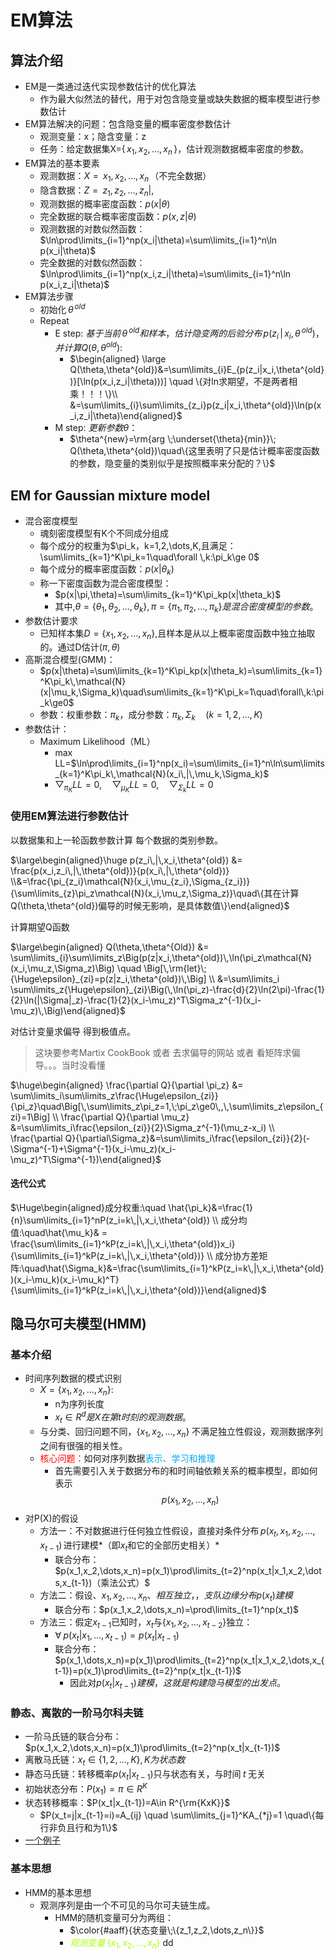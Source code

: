 # EM算法

## 算法介绍
- EM是一类通过迭代实现参数估计的优化算法
	- 作为最大似然法的替代，用于对包含隐变量或缺失数据的概率模型进行参数估计
- EM算法解决的问题：包含隐变量的概率密度参数估计
	- 观测变量：x；隐含变量：z
	- 任务：给定数据集X={$\,x_1,x_2,\dots,x_n\,$}，估计观测数据概率密度的参数。
- EM算法的基本要素
	- 观测数据：$X={\,x_1,x_2,\dots,x_n\,}$（不完全数据）
	- 隐含数据：$Z={\,z_1,z_2,\dots,z_n|,}$
	- 观测数据的概率密度函数：$p(x|\theta)$
	- 完全数据的联合概率密度函数：$p(x,z|\theta)$
	- 观测数据的对数似然函数：$\ln\prod\limits_{i=1}^np(x_i|\theta)=\sum\limits_{i=1}^n\ln p(x_i|\theta)$
	- 完全数据的对数似然函数：$\ln\prod\limits_{i=1}^np(x_i,z_i|\theta)=\sum\limits_{i=1}^n\ln p(x_i,z_i|\theta)$
- EM算法步骤
	- 初始化$\,\theta^{\,old}$
	- Repeat
		- E step: $基于当前\,\theta^{\,old}和样本，估计隐变两的后验分布\,p(z_i\,|\,x_i,\theta^{\,old})，并计算Q(\theta,\theta^{old}):$
			- $\begin{aligned} \large Q(\theta,\theta^{old})&=\sum\limits_{i}E_{p(z_i|x_i,\theta^{old})}[\ln(p(x_i,z_i|\theta)))] \quad \{对ln求期望，不是两者相乘！！！\}\\ &=\sum\limits_{i}\sum\limits_{z_i}p(z_i|x_i,\theta^{old})\ln(p(x_i,z_i|\theta)\end{aligned}$
		- M step: $更新参数\theta$：
			- $\theta^{new}=\rm{arg \;\underset{\theta}{min}}\; Q(\theta,\theta^{old})\quad\{这里表明了只是估计概率密度函数的参数，隐变量的类别似乎是按照概率来分配的？\}$
## EM for Gaussian mixture model
- 混合密度模型
	- 魂刻密度模型有K个不同成分组成
	- 每个成分的权重为$\pi_k，k=1,2,\dots,K,且满足：\sum\limits_{k=1}^K\pi_k=1\quad\forall \,k:\pi_k\ge 0$
	- 每个成分的概率密度函数：$p(x|\theta_k)$
	- 称一下密度函数为混合密度模型：
		- $p(x|\pi,\theta)=\sum\limits_{k=1}^K\pi_kp(x|\theta_k)$
		- 其中,$\theta=\{\theta_1,\theta_2,\dots,\theta_k\},\pi=\{\pi_1,\pi_2,\dots,\pi_k\}是混合密度模型的参数。$
- 参数估计要求
	- 已知样本集$D=\{x_1,x_2,\dots,x_n\},$且样本是从以上概率密度函数中独立抽取的。通过D估计$(\pi,\theta)$
- 高斯混合模型(GMM)：
	- $p(x|\theta)=\sum\limits_{k=1}^K\pi_kp(x|\theta_k)=\sum\limits_{k=1}^K\pi_k\,\mathcal{N}(x|\mu_k,\Sigma_k)\quad\sum\limits_{k=1}^K\pi_k=1\quad\forall\,k:\pi_k\ge0$
	- 参数：权重参数：$\pi_k$，成分参数：$\pi_k,\Sigma_k\quad(k=1,2,\dots,K)$
- 参数估计：
	- Maximum Likelihood（ML）
		- max LL=$\ln\prod\limits_{i=1}^np(x_i)=\sum\limits_{i=1}^n\ln\sum\limits_{k=1}^K\pi_k\,\mathcal{N}(x_i\,|\,\mu_k,\Sigma_k)$
		- $\bigtriangledown_{\pi_K}LL=0,\quad\bigtriangledown_{\mu_K}LL=0,\quad\bigtriangledown_{\Sigma_k}LL=0$
### 使用EM算法进行参数估计

以数据集和上一轮函数参数计算 每个数据的类别参数。

$\large\begin{aligned}\huge p(z_i\,|\,x_i,\theta^{old}) &= \frac{p(x_i,z_i\,|\,\theta^{old})}{p(x_i\,|\,\theta^{old})} \\&=\frac{\pi_{z_i}\mathcal{N}(x_i,\mu_{z_i},\Sigma_{z_i})}{\sum\limits_{z}\pi_z\mathcal{N}(x_i,\mu_z,\Sigma_z)}\quad\{其在计算Q(\theta,\theta^{old})偏导的时候无影响，是具体数值\}\end{aligned}$

计算期望Q函数

$\large\begin{aligned} Q(\theta,\theta^{Old}) &= \sum\limits_{i}\sum\limits_z\Big(p(z|x_i,\theta^{old})\,\ln(\pi_z\mathcal{N}(x_i,\mu_z,\Sigma_z)\Big) \quad \Big[\,\rm{let}\;{\Huge\epsilon}_{zi}=p(z|z_i,\theta^{old})\,\Big] \\ &=\sum\limits_i \sum\limits_z{\Huge\epsilon}_{zi}\Big(\,\ln(\pi_z)-\frac{d}{2}\ln(2\pi)-\frac{1}{2}\ln(|\Sigma|_z)-\frac{1}{2}(x_i-\mu_z)^T\Sigma_z^{-1}(x_i-\mu_z)\,\Big)\end{aligned}$

对估计变量求偏导 得到极值点。
> 这块要参考Martix CookBook 或者 去求偏导的网站 或者 看矩阵求偏导。。。当时没看懂

$\huge\begin{aligned} \frac{\partial Q}{\partial \pi_z} &= \sum\limits_i\sum\limits_z\frac{\Huge\epsilon_{zi}}{\pi_z}\quad\Big[\,\sum\limits_z\pi_z=1,\;\pi_z\ge0\,,\,\sum\limits_z\epsilon_{zi}=1\Big] \\ \frac{\partial Q}{\partial \mu_z} &=\sum\limits_i\frac{\epsilon_{zi}}{2}\Sigma_z^{-1}(\mu_z-x_i) \\ \frac{\partial Q}{\partial\Sigma_z}&=\sum\limits_i\frac{\epsilon_{zi}}{2}(-\Sigma^{-1}+\Sigma^{-1}(x_i-\mu_z)(x_i-\mu_z)^T\Sigma^{-1})\end{aligned}$

#### 迭代公式

$\Huge\begin{aligned}成分权重:\quad \hat{\pi_k}&=\frac{1}{n}\sum\limits_{i=1}^nP(z_i=k\,|\,x_i,\theta^{old}) \\ 成分均值:\quad\hat{\mu_k}& = \frac{\sum\limits_{i=1}^kP(z_i=k\,|\,x_i,\theta^{old})x_i}{\sum\limits_{i=1}^kP(z_i=k\,|\,x_i,\theta^{old})} \\ 成分协方差矩阵:\quad\hat{\Sigma_k}&=\frac{\sum\limits_{i=1}^kP(z_i=k\,|\,x_i,\theta^{old})(x_i-\mu_k)(x_i-\mu_k)^T}{\sum\limits_{i=1}^kP(z_i=k\,|\,x_i,\theta^{old})}\end{aligned}$
## 隐马尔可夫模型(HMM)

### 基本介绍
- 时间序列数据的模式识别
	- $X=\{x_1,x_2,\dots,x_n\}:$
		- n为序列长度
		- $x_t\in R^d是X在第t时刻的观测数据。$
	- 与分类、回归问题不同，$\{x_1,x_2,\dots,x_n\}\;$不满足独立性假设，观测数据序列之间有很强的相关性。
	- <font color="#ff0000">核心问题：</font>如何对序列数据<font color="##00aaff">表示、学习和推理</font>
		- 首先需要引入关于数据分布的和时间轴依赖关系的概率模型，即如何表示$$p(x_1,x_2,\dots,x_n)$$
- 对P(X)的假设
	- 方法一：不对数据进行任何独立性假设，直接对条件分布$\,p(x_t,x_1,x_2,\dots,x_{t-1})\,$进行建模*（即$x_t$和它的全部历史相关）*
		- 联合分布：$p(x_1,x_2,\dots,x_n)=p(x_1)\prod\limits_{t=2}^np(x_t|x_1,x_2,\dots,x_{t-1})（乘法公式）$
	- 方法二：假设$、{x_1,x_2,\dots,x_n、}相互独立，，支队边缘分布p(x_t)建模$
		- 联合分布：$p(x_1,x_2,\dots,x_n)=\prod\limits_{t=1}^np(x_t)$
	- 方法三：假定$x_{t-1}$已知时，$x_t$与$\{x_1,x_2,\dots,x_{t-2}\}$独立：
		- $\forall\; p(x_t|x_1,\dots,x_{t-1})=p(x_t|x_{t-1})$
		- 联合分布：$p(x_1,\dots,x_n)=p(x_1)\prod\limits_{t=2}^np(x_t|x_1,x_2,\dots,x_{t-1})=p(x_1)\prod\limits_{t=2}^np(x_t|x_{t-1})$
			- 因此对$p(x_t|x_{t-1})建模，这就是构建隐马模型的出发点。$
### 静态、离散的一阶马尔科夫链

- 一阶马氏链的联合分布：$p(x_1,x_2,\dots,x_n)=p(x_1)\prod\limits_{t=2}^np(x_t|x_{t-1})$
- 离散马氏链：$x_t\in\{1,2,\dots,K\},K为状态数$
- 静态马氏链：转移概率$p(x_t|x_{t-1})$只与状态有关，与时间$\;t\;$无关
- 初始状态分布：$P(x_1)=\pi\in R^K$
- 状态转移概率：$P(x_t|x_{t-1})=A\in R^{\rm{KxK}}$
	- $P(x_t=j|x_{t-1}=i)=A_{ij} \quad \sum\limits_{j=1}^KA_{*j}=1 \quad\{每行非负且行和为1\}$
- [一个例子](../photo/Pasted%20image%2020241022100628.png)


### 基本思想
- HMM的基本思想
	- 观测序列是由一个不可见的马尔可夫链生成。
		- HMM的随机变量可分为两组：
			- $\color{#aaff}{状态变量\;\{z_1,z_2,\dots,z_n\}}$
			- <font color="#aaff">$观测变量\;\{x_1,x_2,\dots,x_n\}$</font>
dd